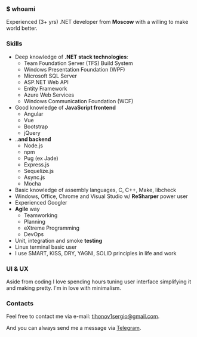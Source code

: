 ### $ whoami
Experienced (3+ yrs) .NET developer from **Moscow** with a willing to make world better.

### Skills
* Deep knowledge of **.NET stack technologies**: 
  * Team Foundation Server (TFS) Build System
  * Windows Presentation Foundation (WPF)
  * Microsoft SQL Server
  * ASP.NET Web API
  * Entity Framework
  * Azure Web Services
  * Windows Communication Foundation (WCF)
* Good knowledge of **JavaScript frontend**
  * Angular
  * Vue
  * Bootstrap
  * jQuery
* ..**and backend**
  * Node.js
  * npm
  * Pug (ex Jade)
  * Express.js
  * Sequelize.js
  * Async.js
  * Mocha
* Basic knowledge of assembly languages, C, C++, Make, libcheck
* Windows, Office, Chrome and Visual Studio w/ **ReSharper** power user
* Experienced Googler
* **Agile** way
  * Teamworking
  * Planning
  * eXtreme Programming
  * DevOps
* Unit, integration and smoke **testing**
* Linux terminal basic user
* I use SMART, KISS, DRY, YAGNI, SOLID principles in life and work

### UI & UX
Aside from coding I love spending hours tuning user interface simplifying it and making pretty. I'm in love with minimalism.

### Contacts

Feel free to contact me via e-mail: [tihonov1sergio@gmail.com](mailto:tihonov1sergio@gmail.com).

And you can always send me a message via [Telegram](https://telegram.me/nuc134r).
